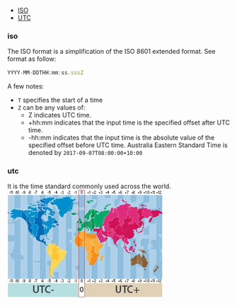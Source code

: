* [ISO](#iso)
* [UTC](#utc)

### iso
The ISO format is a simplification of the ISO 8601 extended format. See format as follow:
```js
YYYY-MM-DDTHH:mm:ss.sssZ
```
A few notes:
* `T` specifies the start of a time
* `Z` can be any values of:
  - Z indicates UTC time.
  - +hh:mm indicates that the input time is the specified offset after UTC time.
  - -hh:mm indicates that the input time is the absolute value of the specified offset before UTC time.
  Australia Eastern Standard Time is denoted by `2017-09-07T08:00:00+10:00` 

### utc
It is the time standard commonly used across the world.
![](./UTC.jpg)

